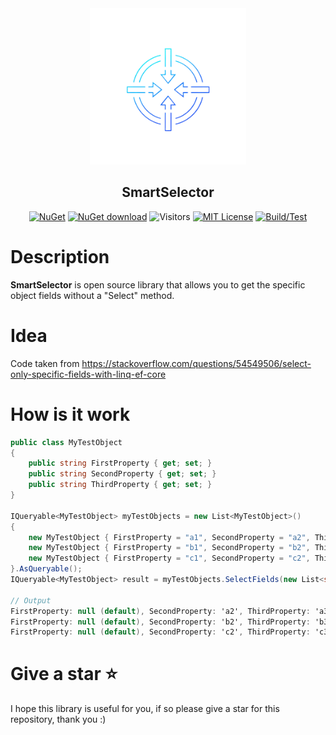 <div align="center">
 <img src="SmartSelector.png" weight="250px" height="250px" />
 <h2>SmartSelector</h2>
 
 [![NuGet](https://img.shields.io/nuget/v/SmartSelector.svg)](https://www.nuget.org/packages/SmartSelector)
 [![NuGet download](https://img.shields.io/nuget/dt/SmartSelector.svg)](https://www.nuget.org/packages/SmartSelector) 
 ![Visitors](https://api.visitorbadge.io/api/visitors?path=https%3A%2F%2Fgithub.com%kurnakovv%SmartSelector&countColor=%23263759&style=flat)
  [![MIT License](https://img.shields.io/github/license/kurnakovv/SmartSelector?color=%230b0&style=flat)](https://github.com/kurnakovv/SmartSelector/blob/main/LICENSE)
 [![Build/Test](https://github.com/kurnakovv/SmartSelector/actions/workflows/build-test.yml/badge.svg)](https://github.com/kurnakovv/SmartSelector/actions/workflows/build-test.yml)

</div>

# Description
<b>SmartSelector</b> is open source library that allows you to get the specific object fields without a "Select" method.

# Idea
Code taken from https://stackoverflow.com/questions/54549506/select-only-specific-fields-with-linq-ef-core

# How is it work

```cs
public class MyTestObject
{
    public string FirstProperty { get; set; }
    public string SecondProperty { get; set; }
    public string ThirdProperty { get; set; }
}

IQueryable<MyTestObject> myTestObjects = new List<MyTestObject>() 
{
    new MyTestObject { FirstProperty = "a1", SecondProperty = "a2", ThirdProperty = "a3", },
    new MyTestObject { FirstProperty = "b1", SecondProperty = "b2", ThirdProperty = "b3", },
    new MyTestObject { FirstProperty = "c1", SecondProperty = "c2", ThirdProperty = "c3", },
}.AsQueryable();
IQueryable<MyTestObject> result = myTestObjects.SelectFields(new List<string>() { "SecondProperty", "ThirdProperty" });

// Output
FirstProperty: null (default), SecondProperty: 'a2', ThirdProperty: 'a3'
FirstProperty: null (default), SecondProperty: 'b2', ThirdProperty: 'b3'
FirstProperty: null (default), SecondProperty: 'c2', ThirdProperty: 'c3'
```

# Give a star ⭐
I hope this library is useful for you, if so please give a star for this repository, thank you :)
